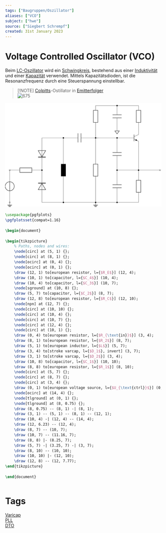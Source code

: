 ```yaml
---
tags: ["Baugruppen/Oszillator"]
aliases: ["VCO"]
subject: ["hwe"]
source: ["Siegbert Schrempf"]
created: 31st January 2023
---
```


# Voltage Controlled Oscillator (VCO)

Beim [LC-Oszillator](LC%20Oszillatoren.md) wird ein [Schwingkreis](../../Physik/Schwingkreise.md), bestehend aus einer [Induktivität](../../Elektrotechnik/Induktivitäten.md) und einer [Kapazität](../../Elektrotechnik/Kapazität.md) verwendet. Mittels Kapazitätsdioden, ist die Resonanzfrequenz durch eine Steuerspannung einstellbar.

>[!NOTE] [Colpitts](Colpitts%20Oszillator.md)-Ostillator in [Emitterfolger](../Halbleiter/Emitterfolger.md)  
> ![675](../assets/VCO_KapD.png)

![invert_dark|700](../../assets/Circuitikz/VCO.svg)

```tikz
\usepackage{pgfplots}
\pgfplotsset{compat=1.16}

\begin{document}

\begin{tikzpicture}
	% Paths, nodes and wires:
	\node[circ] at (5, 1) {};
	\node[circ] at (8, 1) {};
	\node[ocirc] at (0, 4) {};
	\node[ocirc] at (0, 1) {};
	\draw (12, 1) to[european resistor, l={$R_E$}] (12, 4);
	\draw (10, 1) to[capacitor, l={$C_4$}] (10, 4);
	\draw (10, 4) to[capacitor, l={$C_3$}] (10, 7);
	\node[sground] at (10, 8) {};
	\draw (5, 7) to[capacitor, l={$C_2$}] (8, 7);
	\draw (12, 8) to[european resistor, l={$R_C$}] (12, 10);
	\node[npn] at (12, 7) {};
	\node[circ] at (10, 10) {};
	\node[circ] at (10, 4) {};
	\node[circ] at (10, 7) {};
	\node[circ] at (12, 4) {};
	\node[circ] at (10, 1) {};
	\draw (0, 4) to[european resistor, l={$R_{\text{in}}$}] (3, 4);
	\draw (8, 1) to[european resistor, l={$R_2$}] (8, 7);
	\draw (5, 1) to[european inductor, l={$L$}] (5, 7);
	\draw (3, 4) to[stroke varcap, l={$D_1$}, invert] (3, 7);
	\draw (3, 1) to[stroke varcap, l={$D_2$}] (3, 4);
	\draw (10, 8) to[capacitor, l={$C_1$}] (10, 10);
	\draw (8, 8) to[european resistor, l={$R_1$}] (8, 10);
	\node[circ] at (5, 7) {};
	\node[circ] at (8, 7) {};
	\node[circ] at (3, 4) {};
	\draw (0, 1) to[european voltage source, l={$U_{\text{ctrl}}$}] (0, 4);
	\node[ocirc] at (14, 4) {};
	\node[tlground] at (0, 1) {};
	\node[tlground] at (8, 0.75) {};
	\draw (8, 0.75) -- (8, 1) -| (8, 1);
	\draw (3, 1) -- (5, 1) -- (8, 1) -- (12, 1);
	\draw (10, 4) -| (12, 4) -- (14, 4);
	\draw (12, 6.23) -- (12, 4);
	\draw (8, 7) -- (10, 7);
	\draw (10, 7) -- (11.16, 7);
	\draw (8, 8) |- (8.25, 7);
	\draw (5, 7) -| (3.25, 7) -| (3, 7);
	\draw (8, 10) -- (10, 10);
	\draw (10, 10) |- (12, 10);
	\draw (12, 8) -- (12, 7.77);
\end{tikzpicture}

\end{document}
```

```tikz

```

# Tags

[Varicap](../Kapazitäts-Diode.md)  
[PLL](Phase%20Locked%20Loop.md)  
[DTO](Discrete%20Time%20Oscillator.md)

